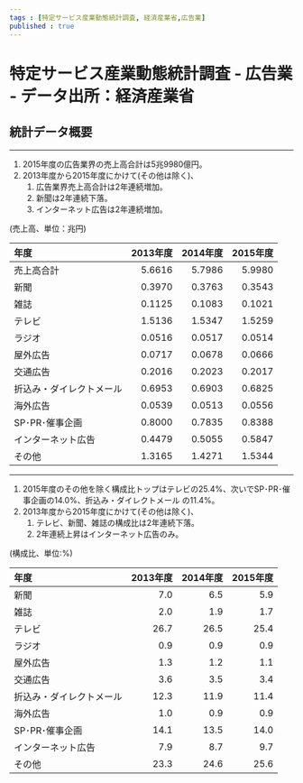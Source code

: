 ```yaml
--- 
tags : [特定サービス産業動態統計調査, 経済産業省,広告業] 
published : true
---
```


# 特定サービス産業動態統計調査 - 広告業 - データ出所：経済産業省
## 統計データ概要

***

1. 2015年度の広告業界の売上高合計は5兆9980億円。
1. 2013年度から2015年度にかけて(その他は除く)、
	1. 広告業界売上高合計は2年連続増加。
	1. 新聞は2年連続下落。
	1. インターネット広告は2年連続増加。
	

(売上高、単位：兆円)
	
|年度                     | 2013年度| 2014年度| 2015年度|
|:------------------------|--------:|--------:|--------:|
|売上高合計               |   5.6616|   5.7986|   5.9980|
|新聞                     |   0.3970|   0.3763|   0.3543|
|雑誌                     |   0.1125|   0.1083|   0.1021|
|テレビ                   |   1.5136|   1.5347|   1.5259|
|ラジオ                   |   0.0516|   0.0517|   0.0514|
|屋外広告                 |   0.0717|   0.0678|   0.0666|
|交通広告                 |   0.2016|   0.2023|   0.2017|
|折込み・ダイレクトメール |   0.6953|   0.6903|   0.6825|
|海外広告                 |   0.0539|   0.0513|   0.0556|
|SP･PR･催事企画           |   0.8000|   0.7835|   0.8388|
|インターネット広告       |   0.4479|   0.5055|   0.5847|
|その他                   |   1.3165|   1.4271|   1.5344|	
	

***

1. 2015年度のその他を除く構成比トップはテレビの25.4%、次いでSP･PR･催事企画の14.0%、折込み・ダイレクトメール	の11.4%。
1. 2013年度から2015年度にかけて(その他は除く)、
	1. テレビ、新聞、雑誌の構成比は2年連続下落。
	1. 2年連続上昇はインターネット広告のみ。



(構成比、単位:%)

|年度                     | 2013年度| 2014年度| 2015年度|
|:------------------------|--------:|--------:|--------:|
|新聞                     |      7.0|      6.5|      5.9|
|雑誌                     |      2.0|      1.9|      1.7|
|テレビ                   |     26.7|     26.5|     25.4|
|ラジオ                   |      0.9|      0.9|      0.9|
|屋外広告                 |      1.3|      1.2|      1.1|
|交通広告                 |      3.6|      3.5|      3.4|
|折込み・ダイレクトメール |     12.3|     11.9|     11.4|
|海外広告                 |      1.0|      0.9|      0.9|
|SP･PR･催事企画           |     14.1|     13.5|     14.0|
|インターネット広告       |      7.9|      8.7|      9.7|
|その他                   |     23.3|     24.6|     25.6|	